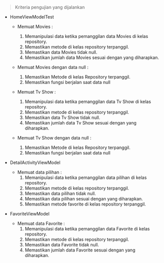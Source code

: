 > Kriteria pengujian yang dijalankan


* HomeViewModelTest
  - Memuat Movies :
    1. Memanipulasi data ketika pemanggilan data Movies di kelas repository.
    2. Memastikan metode di kelas repository terpanggil.
    3. Memastikan data Movies tidak null.
    4. Memastikan jumlah data Movies sesuai dengan yang diharapkan.

  - Memuat Movies dengan data null :
    1. Memastikan Metode di kelas Repository terpanggil.
    2. Memastikan fungsi berjalan saat data null

  - Memuat Tv Show :
    1. Memanipulasi data ketika pemanggilan data Tv Show di kelas repository.
    2. Memastikan metode di kelas repository terpanggil.
    3. Memastikan data Tv Show tidak null.
    4. Memastikan jumlah data Tv Show sesuai dengan yang diharapkan.

  - Memuat Tv Show dengan data null :
    1. Memastikan Metode di kelas Repository terpanggil.
    2. Memastikan fungsi berjalan saat data null

* DetailActivityViewModel
  - Memuat data pilihan :
    1. Memanipulasi data ketika pemanggilan data pilihan di kelas repository.
    2. Memastikan metode di kelas repository terpanggil.
    3. Memastikan data pilihan tidak null.
    4. Memastikan data pilihan sesuai dengan yang diharapkan.
    5. Memastikan metode favorite di kelas repository terpanggil.

* FavoriteViewModel
  - Memuat data Favorite :
    1. Memanipulasi data ketika pemanggilan data Favorite di kelas repository.
    2. Memastikan metode di kelas repository terpanggil.
    3. Memastikan data Favorite tidak null.
    4. Memastikan jumlah data Favorite sesuai dengan yang diharapkan.
